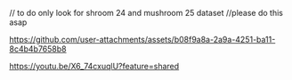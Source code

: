 // to do only look for shroom 24 and mushroom 25 dataset 
//please do this asap 



https://github.com/user-attachments/assets/b08f9a8a-2a9a-4251-ba11-8c4b4b7658b8


https://youtu.be/X6_74cxuqlU?feature=shared
